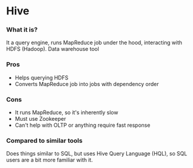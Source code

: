 # Hive

### What it is?
It a query engine, runs MapReduce job under the hood, interacting with HDFS (Hadoop). Data warehouse tool

### Pros
- Helps querying HDFS
- Converts MapReduce job into jobs with dependency order

### Cons
- It runs MapReduce, so it's inherently slow
- Must use Zookeeper
- Can't help with OLTP or anything require fast response

### Compared to similar tools
Does things similar to SQL, but uses Hive Query Language (HQL), so SQL users are a bit more familiar with it.